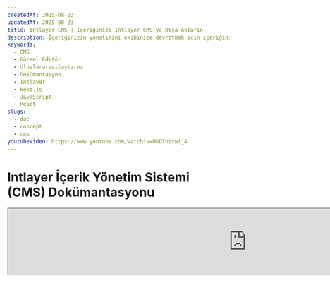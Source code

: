 ```yaml
---
createdAt: 2025-08-23
updatedAt: 2025-08-23
title: Intlayer CMS | İçeriğinizi Intlayer CMS'ye Dışa Aktarın
description: İçeriğinizin yönetimini ekibinize devretmek için içeriğinizi Intlayer CMS'ye dışa aktarın.
keywords:
  - CMS
  - Görsel Editör
  - Uluslararasılaştırma
  - Dokümantasyon
  - Intlayer
  - Next.js
  - JavaScript
  - React
slugs:
  - doc
  - concept
  - cms
youtubeVideo: https://www.youtube.com/watch?v=UDDTnirwi_4
---
```


# Intlayer İçerik Yönetim Sistemi (CMS) Dokümantasyonu

<iframe title="Görsel Editör + Web Uygulamanız için CMS: Intlayer Açıklaması" class="m-auto aspect-[16/9] w-full overflow-hidden rounded-lg border-0" allow="autoplay; gyroscope;" loading="lazy" width="1080" height="auto" src="https://www.youtube.com/embed/UDDTnirwi_4?autoplay=0&amp;origin=http://intlayer.org&amp;controls=0&amp;rel=1"/>

Intlayer CMS, bir Intlayer projesinin içeriğini dışa aktarmanıza olanak tanıyan bir uygulamadır.

Bunun için Intlayer, 'uzak sözlükler' kavramını tanıtmaktadır.

![Intlayer CMS Arayüzü](https://github.com/aymericzip/intlayer/blob/main/docs/assets/CMS.png)

## Uzak sözlükleri anlama

Intlayer, 'yerel' ve 'uzak' sözlükler arasında ayrım yapar.

- 'Yerel' sözlük, Intlayer projenizde tanımlanmış bir sözlüktür. Örneğin bir butonun tanımlama dosyası veya navigasyon çubuğunuz gibi. İçeriğinizi dışa aktarmak bu durumda anlamlı değildir çünkü bu içeriğin sık sık değişmesi beklenmez.

- 'Uzak' sözlük ise Intlayer CMS aracılığıyla yönetilen bir sözlüktür. Ekibinizin içeriğinizi doğrudan web sitenizde yönetmesine olanak tanıyabilir ve ayrıca A/B test özelliklerini ve SEO otomatik optimizasyonunu kullanmayı hedefler.

## Görsel editör ve CMS karşılaştırması

[Intlayer Visual](https://github.com/aymericzip/intlayer/blob/main/docs/docs/tr/intlayer_visual_editor.md) editörü, yerel sözlükler için içeriğinizi görsel bir editörde yönetmenizi sağlayan bir araçtır. Bir değişiklik yapıldığında, içerik kod tabanında değiştirilir. Bu, uygulamanın yeniden derleneceği ve yeni içeriği göstermek için sayfanın yeniden yükleneceği anlamına gelir.

Buna karşılık, Intlayer CMS, uzak sözlükler için içeriğinizi görsel bir editörde yönetmenizi sağlayan bir araçtır. Bir değişiklik yapıldığında, içerik kod tabanınızı **etkilemez**. Ve web sitesi otomatik olarak değiştirilen içeriği gösterir.

## Entegrasyon

Paketin nasıl kurulacağına dair daha fazla detay için aşağıdaki ilgili bölüme bakınız:

### Next.js ile Entegrasyon

Next.js ile entegrasyon için, [kurulum kılavuzuna](https://github.com/aymericzip/intlayer/blob/main/docs/docs/tr/intlayer_with_nextjs_15.md) bakınız.

### Create React App ile Entegrasyon

Create React App ile entegrasyon için, [kurulum kılavuzuna](https://github.com/aymericzip/intlayer/blob/main/docs/docs/tr/intlayer_with_create_react_app.md) bakınız.

### Vite + React ile Entegrasyon

Vite + React ile entegrasyon için, [kurulum kılavuzuna](https://github.com/aymericzip/intlayer/blob/main/docs/docs/tr/intlayer_with_vite+react.md) bakınız.

## Konfigürasyon

Intlayer konfigürasyon dosyanızda, CMS ayarlarını özelleştirebilirsiniz:

```typescript fileName="intlayer.config.ts" codeFormat="typescript"
import type { IntlayerConfig } from "intlayer";

const config: IntlayerConfig = {
  // ... diğer konfigürasyon ayarları
  editor: {
    /**
     * Gerekli
     *
     * Uygulamanın URL'si.
     * Bu, görsel editörün hedeflediği URL'dir.
     */
    applicationURL: process.env.INTLAYER_APPLICATION_URL,

    /**
     * Gerekli
     *
     * Editörü etkinleştirmek için Client ID ve client secret gereklidir.
     * Bunlar, içeriği düzenleyen kullanıcıyı tanımlamaya olanak sağlar.
     * Intlayer Dashboard - Projects (https://intlayer.org/dashboard/projects) üzerinden yeni bir client oluşturarak elde edilebilir.
     * clientId: process.env.INTLAYER_CLIENT_ID,
     * clientSecret: process.env.INTLAYER_CLIENT_SECRET,
     */
    clientId: process.env.INTLAYER_CLIENT_ID,
    clientSecret: process.env.INTLAYER_CLIENT_SECRET,

    /**
     * Opsiyonel
     *
     * Intlayer CMS'yi kendi sunucunuzda barındırıyorsanız, CMS'nin URL'sini ayarlayabilirsiniz.
     *
     * Intlayer CMS'nin URL'si.
     * Varsayılan olarak https://intlayer.org olarak ayarlanmıştır.
     */
    cmsURL: process.env.INTLAYER_CMS_URL,

    /**
     * Opsiyonel
     *
     * Intlayer CMS'yi kendi sunucunuzda barındırıyorsanız, backend'in URL'sini ayarlayabilirsiniz.
     *
     * Intlayer CMS'nin URL'si.
     * Varsayılan olarak https://back.intlayer.org olarak ayarlanmıştır.
     */
    backendURL: process.env.INTLAYER_BACKEND_URL,
  },
};

export default config;
```

```javascript fileName="intlayer.config.mjs" codeFormat="esm"
/** @type {import('intlayer').IntlayerConfig} */
const config = {
  // ... diğer yapılandırma ayarları
  editor: {
    /**
     * Gerekli
     *
     * Uygulamanın URL'si.
     * Bu, görsel editörün hedeflediği URL'dir.
     */
    applicationURL: process.env.INTLAYER_APPLICATION_URL,

    /**
     * Gerekli
     *
     * Editörü etkinleştirmek için Client ID ve client secret gereklidir.
     * Bunlar, içeriği düzenleyen kullanıcıyı tanımlamaya olanak sağlar.
     * Intlayer Dashboard - Projects (https://intlayer.org/dashboard/projects) üzerinde yeni bir client oluşturarak elde edilebilir.
     * clientId: process.env.INTLAYER_CLIENT_ID,
     * clientSecret: process.env.INTLAYER_CLIENT_SECRET,
     */
    clientId: process.env.INTLAYER_CLIENT_ID,
    clientSecret: process.env.INTLAYER_CLIENT_SECRET,

    /**
     * Opsiyonel
     *
     * Intlayer CMS'yi kendi sunucunuzda barındırıyorsanız, CMS'nin URL'sini ayarlayabilirsiniz.
     *
     * Intlayer CMS'nin URL'si.
     * Varsayılan olarak https://intlayer.org olarak ayarlanmıştır.
     */
    cmsURL: process.env.INTLAYER_CMS_URL,

    /**
     * Opsiyonel
     *
     * Intlayer CMS'yi kendi sunucunuzda barındırıyorsanız, backend'in URL'sini ayarlayabilirsiniz.
     *
     * Intlayer CMS'nin URL'si.
     * Varsayılan olarak https://back.intlayer.org olarak ayarlanmıştır.
     */
    backendURL: process.env.INTLAYER_BACKEND_URL,
  },
};

export default config;
```

```javascript fileName="intlayer.config.cjs" codeFormat="commonjs"
/** @type {import('intlayer').IntlayerConfig} */
const config = {
  // ... diğer yapılandırma ayarları
  editor: {
    /**
     * Gerekli
     *
     * Uygulamanın URL'si.
     * Bu, görsel editörün hedeflediği URL'dir.
     */
    applicationURL: process.env.INTLAYER_APPLICATION_URL,

    /**
     * Gerekli
     *
     * Editörü etkinleştirmek için Client ID ve client secret gereklidir.
     * Bunlar, içeriği düzenleyen kullanıcıyı tanımlamaya olanak sağlar.
     * Intlayer Dashboard - Projects (https://intlayer.org/dashboard/projects) üzerinden yeni bir client oluşturarak elde edilebilirler.
     * clientId: process.env.INTLAYER_CLIENT_ID,
     * clientSecret: process.env.INTLAYER_CLIENT_SECRET,
     */
    clientId: process.env.INTLAYER_CLIENT_ID,
    clientSecret: process.env.INTLAYER_CLIENT_SECRET,

    /**
     * Opsiyonel
     *
     * Intlayer CMS'yi kendi sunucunuzda barındırıyorsanız, CMS'nin URL'sini ayarlayabilirsiniz.
     *
     * Intlayer CMS'nin URL'si.
     * Varsayılan olarak https://intlayer.org olarak ayarlanmıştır.
     */
    cmsURL: process.env.INTLAYER_CMS_URL,

    /**
     * Opsiyonel
     *
     * Intlayer CMS'yi kendi sunucunuzda barındırıyorsanız, backend URL'sini ayarlayabilirsiniz.
     *
     * Intlayer CMS'nin backend URL'si.
     * Varsayılan olarak https://back.intlayer.org olarak ayarlanmıştır.
     */
    backendURL: process.env.INTLAYER_BACKEND_URL,
  },
};

module.exports = config;
```

> Eğer bir client ID ve client secret'ınız yoksa, bunları [Intlayer Dashboard - Projects](https://intlayer.org/dashboard/projects) üzerinden yeni bir client oluşturarak edinebilirsiniz.

> Mevcut tüm parametreleri görmek için [konfigürasyon dokümantasyonuna](https://github.com/aymericzip/intlayer/blob/main/docs/docs/tr/configuration.md) bakınız.

## CMS Kullanımı

### Konfigürasyonunuzu Gönderme

Intlayer CMS'yi yapılandırmak için [intlayer CLI](https://github.com/aymericzip/intlayer/tree/main/docs/tr/intlayer_cli.md) komutlarını kullanabilirsiniz.

```bash
npx intlayer config push
```

> `intlayer.config.ts` yapılandırma dosyanızda ortam değişkenleri kullanıyorsanız, istediğiniz ortamı `--env` argümanıyla belirtebilirsiniz:

```bash
npx intlayer config push --env production
```

Bu komut yapılandırmanızı Intlayer CMS'ye yükler.

### Bir sözlük yükleme

Yerel sözlüklerinizi uzak bir sözlüğe dönüştürmek için [intlayer CLI](https://github.com/aymericzip/intlayer/tree/main/docs/tr/intlayer_cli.md) komutlarını kullanabilirsiniz.

```bash
npx intlayer dictionary push -d my-first-dictionary-key
```

> `intlayer.config.ts` yapılandırma dosyanızda ortam değişkenleri kullanıyorsanız, istediğiniz ortamı `--env` argümanıyla belirtebilirsiniz:

```bash
npx intlayer dictionary push -d my-first-dictionary-key --env production
```

Bu komut, başlangıç içerik sözlüklerinizi yükler ve Intlayer platformu üzerinden eşzamansız olarak alınmalarını ve düzenlenmelerini sağlar.

### Sözlüğü düzenleme

Daha sonra sözlüğünüzü [Intlayer CMS](https://intlayer.org/dashboard/content) üzerinde görüntüleyip yönetebileceksiniz.

## Canlı senkronizasyon

Canlı Senkronizasyon, uygulamanızın CMS içerik değişikliklerini çalışma zamanında yansıtmasını sağlar. Yeniden derleme veya yeniden dağıtım gerekmez. Etkinleştirildiğinde, güncellemeler uygulamanızın okuduğu sözlükleri yenileyen bir Canlı Senkronizasyon sunucusuna aktarılır.

> Canlı Senkronizasyon sürekli bir sunucu bağlantısı gerektirir ve yalnızca enterprise planında kullanılabilir.

Intlayer yapılandırmanızı güncelleyerek Canlı Senkronizasyonu etkinleştirin:

```typescript fileName="intlayer.config.ts" codeFormat="typescript"
import type { IntlayerConfig } from "intlayer";

const config: IntlayerConfig = {
  // ... diğer yapılandırma ayarları
  editor: {
    /**
     * Değişiklik algılandığında yerel ayar yapılandırmalarının sıcak yeniden yüklemesini etkinleştirir.
     * Örneğin, bir sözlük eklendiğinde veya güncellendiğinde, uygulama sayfada görüntülenen içeriği günceller.
     *
     * Sıcak yeniden yükleme sürekli bir sunucu bağlantısı gerektirdiği için,
     * yalnızca `enterprise` planı müşterileri için kullanılabilir.
     *
     * Varsayılan: false
     */
    liveSync: true,
  },
  build: {
    /**
     * Sözlüklerin nasıl içe aktarılacağını kontrol eder:
     *
     * - "live": Sözlükler, Live Sync API kullanılarak dinamik olarak getirilir.
     *   useIntlayer yerine useDictionaryDynamic kullanılır.
     *
     * Not: Canlı mod, sözlükleri getirmek için Live Sync API'sini kullanır. API çağrısı
     * başarısız olursa, sözlükler dinamik olarak içe aktarılır.
     * Not: Yalnızca uzak içeriğe ve "live" bayraklarına sahip sözlükler canlı modu kullanır.
     * Diğerleri performans için dinamik modu kullanır.
     */
    importMode: "live",
  },
};

export default config;
```

```javascript fileName="intlayer.config.mjs" codeFormat="esm"
/** @type {import('intlayer').IntlayerConfig} */
const config = {
  // ... diğer yapılandırma ayarları
  editor: {
    /**
     * Yerel ayar yapılandırmalarında değişiklik algılandığında sıcak yeniden yüklemeyi etkinleştirir.
     * Örneğin, bir sözlük eklendiğinde veya güncellendiğinde, uygulama sayfada görüntülenen
     * içeriği günceller.
     *
     * Sıcak yeniden yükleme, sunucuya sürekli bağlantı gerektirdiği için
     * yalnızca `enterprise` planı müşterileri için kullanılabilir.
     *
     * Varsayılan: false
     */
    liveSync: true,
  },
  build: {
    /**
     * Sözlüklerin nasıl içe aktarılacağını kontrol eder:
     *
     * - "live": Sözlükler, Live Sync API kullanılarak dinamik olarak getirilir.
     *   useIntlayer yerine useDictionaryDynamic kullanılır.
     *
     * Not: Canlı mod, sözlükleri getirmek için Live Sync API'sini kullanır. API çağrısı
     * başarısız olursa, sözlükler dinamik olarak içe aktarılır.
     * Not: Yalnızca uzak içeriğe sahip ve "live" bayraklı sözlükler canlı modu kullanır.
     * Diğerleri performans için dinamik modu kullanır.
     */
    importMode: "live",
  },
};

export default config;
```

```javascript fileName="intlayer.config.cjs" codeFormat="commonjs"
/** @type {import('intlayer').IntlayerConfig} */
const config = {
  // ... diğer yapılandırma ayarları
  editor: {
    /**
     * Değişiklikler algılandığında yerel yapılandırmaların sıcak yeniden yüklenmesini etkinleştirir.
     * Örneğin, bir sözlük eklendiğinde veya güncellendiğinde, uygulama sayfada görüntülenen
     * içeriği günceller.
     *
     * Sıcak yeniden yükleme, sunucuya sürekli bağlantı gerektirdiği için
     * yalnızca `enterprise` planı müşterileri için kullanılabilir.
     *
     * Varsayılan: false
     */
    liveSync: true,

    /**
     * Live Sync sunucusunun portu.
     *
     * Varsayılan: 4000
     */
    liveSyncPort: 4000,

    /**
     * Live Sync sunucusunun URL'si.
     *
     * Varsayılan: http://localhost:{liveSyncPort}
     */
    liveSyncURL: "https://live.example.com",
  },
  build: {
    /**
     * Sözlüklerin nasıl içe aktarılacağını kontrol eder:
     *
     * - "live": Sözlükler, Live Sync API kullanılarak dinamik olarak alınır.
     *   useIntlayer yerine useDictionaryDynamic kullanılır.
     *
     * Not: Canlı mod, sözlükleri almak için Live Sync API'sini kullanır. API çağrısı
     * başarısız olursa, sözlükler dinamik olarak içe aktarılır.
     * Not: Yalnızca uzak içeriğe sahip ve "live" bayrağı olan sözlükler canlı modu kullanır.
     * Diğerleri performans için dinamik modu kullanır.
     */
    importMode: "live",
  },
};

module.exports = config;
```

Uygulamanızı sarmak için Live Sync sunucusunu başlatın:

Next.js kullanarak örnek:

```json5 fileName="package.json"
{
  "scripts": {
    // ... diğer komutlar
    "build": "next build",
    "dev": "next dev",
    "start": "npx intlayer live --process 'next start'",
  },
}
```

Vite kullanarak örnek:

```json5 fileName="package.json"
{
  "scripts": {
    // ... diğer komutlar
    "build": "vite build",
    "dev": "vite dev",
    "start": "npx intlayer live --process 'vite start'",
  },
}
```

Live Sync sunucusu uygulamanızı sarar ve güncellenen içeriği geldiği anda otomatik olarak uygular.

CMS'den değişiklik bildirimleri almak için, Live Sync sunucusu backend ile bir SSE bağlantısı sürdürür. CMS'de içerik değiştiğinde, backend güncellemeyi Live Sync sunucusuna iletir ve bu sunucu yeni sözlükleri yazar. Uygulamanız, sonraki gezinme veya tarayıcı yenilemesinde güncellemeyi yansıtacaktır—yeniden derleme gerekmez.

Akış şeması (CMS/Backend -> Live Sync Sunucusu -> Uygulama Sunucusu -> Ön Yüz):

![Live Sync Mantık Şeması](https://github.com/aymericzip/intlayer/blob/main/docs/assets/live_sync_logic_schema.svg)

Nasıl çalışır:

![Live Sync Akış CMS/Backend/Live Sync Sunucusu/Uygulama Sunucusu/Ön Yüz Şeması](https://github.com/aymericzip/intlayer/blob/main/docs/assets/live_sync_flow_scema.svg)

### Geliştirme iş akışı (yerel)

- Geliştirme aşamasında, uygulama başladığında tüm uzak sözlükler alınır, böylece güncellemeleri hızlıca test edebilirsiniz.
- Next.js ile Live Sync'i yerel olarak test etmek için geliştirme sunucunuzu şu şekilde sarmalayın:

```json5 fileName="package.json"
{
  "scripts": {
    // ... diğer scriptler
    "dev": "npx intlayer live --process 'next dev'",
    // "dev": "npx intlayer live --process 'vite dev'", // Vite için
  },
}
```

Optimizasyonu etkinleştirin, böylece Intlayer geliştirme sırasında Live import dönüşümlerini uygular:

```typescript fileName="intlayer.config.ts" codeFormat="typescript"
import type { IntlayerConfig } from "intlayer";

const config: IntlayerConfig = {
  editor: {
    applicationURL: "http://localhost:5173",
    liveSyncURL: "http://localhost:4000",
    liveSync: true,
  },
  build: {
    optimize: true,
    importMode: "live",
  },
};

export default config;
```

```javascript fileName="intlayer.config.mjs" codeFormat="esm"
/** @type {import('intlayer').IntlayerConfig} */
const config = {
  editor: {
    applicationURL: "http://localhost:5173",
    liveSyncURL: "http://localhost:4000",
    liveSync: true,
  },
  build: {
    optimize: true,
    importMode: "live",
  },
};

export default config;
```

```javascript fileName="intlayer.config.cjs" codeFormat="commonjs"
/** @type {import('intlayer').IntlayerConfig} */
const config = {
  editor: {
    applicationURL: "http://localhost:5173",
    liveSyncURL: "http://localhost:4000",
    liveSync: true,
  },
  build: {
    optimize: true,
    importMode: "live",
  },
};

module.exports = config;
```

Bu yapılandırma, geliştirme sunucunuzu Live Sync sunucusuyla sarar, başlangıçta uzak sözlükleri getirir ve CMS'den SSE aracılığıyla güncellemeleri aktarır. Değişiklikleri görmek için sayfayı yenileyin.

Notlar ve kısıtlamalar:

- Live sync kaynağını site güvenlik politikanıza (CSP) ekleyin. Live sync URL'sinin `connect-src` içinde (ve ilgili ise `frame-ancestors` içinde) izinli olduğundan emin olun.
- Live Sync statik çıktı ile çalışmaz. Next.js için, sayfa çalışma zamanında güncellemeleri alabilmek için dinamik olmalıdır (örneğin, tam statik kısıtlamalardan kaçınmak için `generateStaticParams`, `generateMetadata`, `getServerSideProps` veya `getStaticProps` uygun şekilde kullanılmalıdır).
- CMS'de, her sözlüğün bir `live` bayrağı vardır. Yalnızca `live=true` olan sözlükler live sync API'si aracılığıyla alınır; diğerleri dinamik olarak içe aktarılır ve çalışma zamanında değişmeden kalır.
- `live` bayrağı her sözlük için derleme zamanında değerlendirilir. Uzaktaki içerik derleme sırasında `live=true` olarak işaretlenmemişse, o sözlük için Live Sync'i etkinleştirmek üzere yeniden derleme yapmanız gerekir.
- Live sync sunucusunun `.intlayer` dosyasına yazabilmesi gerekir. Konteynerlerde, `/.intlayer` dosyasına yazma erişiminin olduğundan emin olun.

## Hata Ayıklama

CMS ile ilgili herhangi bir sorunla karşılaşırsanız, aşağıdakileri kontrol edin:

- Uygulamanın çalıştığından emin olun.

- [`editor`](https://intlayer.org/doc/concept/configuration#editor-configuration) yapılandırmasının Intlayer yapılandırma dosyanızda doğru şekilde ayarlandığından emin olun.
  - Gerekli alanlar:
- Uygulama URL'si, editör yapılandırmasında (`applicationURL`) belirttiğinizle eşleşmelidir.
- CMS URL'si

- Proje yapılandırmasının Intlayer CMS'ye gönderildiğinden emin olun.

- Görsel editör, web sitenizi görüntülemek için bir iframe kullanır. Web sitenizin İçerik Güvenlik Politikası'nın (CSP), CMS URL'sine `frame-ancestors` olarak izin verdiğinden emin olun (varsayılan olarak 'https://intlayer.org'). Herhangi bir hata için editör konsolunu kontrol edin.

## Doküman Geçmişi

| Sürüm  | Tarih      | Değişiklikler                                 |
| ------ | ---------- | --------------------------------------------- |
| 6.0.1  | 2025-09-22 | Canlı senkronizasyon dokümantasyonu eklendi   |
| 6.0.0  | 2025-09-04 | `hotReload` alanı `liveSync` ile değiştirildi |
| 5.5.10 | 2025-06-29 | Geçmiş başlatıldı                             |
